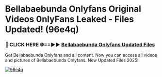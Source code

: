 # Bellabaebunda Onlyfans Original Videos 0nlyFans Leaked - Files Updated! (96e4q)

<h3>🔴 CLICK HERE 🌐==►► <a href="https://tinyurl.com/2m67pmp6" rel="nofollow">Bellabaebunda Onlyfans Updated Files</a></h3>

Get Bellabaebunda Onlyfans and all content. Now you can access all videos and pictures of Bellabaebunda Onlyfans. New Updated Files 2025!

[![96e4q](https://i.imgur.com/H4QAA4z.gif)](https://tinyurl.com/2m67pmp6)